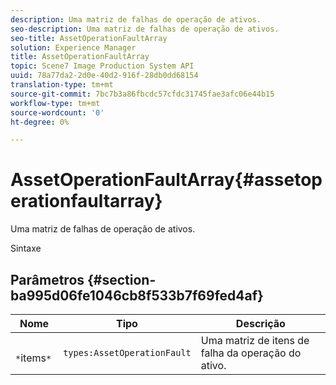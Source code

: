 ```yaml
---
description: Uma matriz de falhas de operação de ativos.
seo-description: Uma matriz de falhas de operação de ativos.
seo-title: AssetOperationFaultArray
solution: Experience Manager
title: AssetOperationFaultArray
topic: Scene7 Image Production System API
uuid: 78a77da2-2d0e-40d2-916f-28db0dd68154
translation-type: tm+mt
source-git-commit: 7bc7b3a86fbcdc57cfdc31745fae3afc06e44b15
workflow-type: tm+mt
source-wordcount: '0'
ht-degree: 0%

---
```



# AssetOperationFaultArray{#assetoperationfaultarray}

Uma matriz de falhas de operação de ativos.

Sintaxe

## Parâmetros {#section-ba995d06fe1046cb8f533b7f69fed4af}

| Nome | Tipo | Descrição |
|---|---|---|
| ` *`items`*` | `types:AssetOperationFault` | Uma matriz de itens de falha da operação do ativo. |

